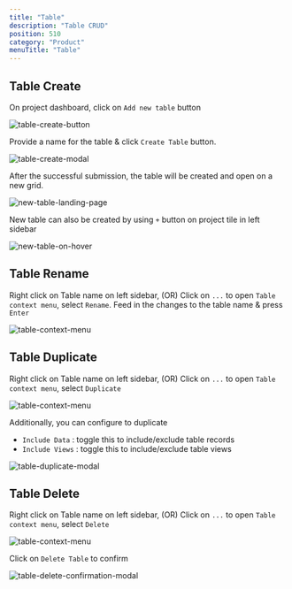 ```yaml
---
title: "Table"
description: "Table CRUD"
position: 510
category: "Product"
menuTitle: "Table"
---
```


## Table Create

On project dashboard, click on `Add new table` button

![table-create-button](https://github.com/nocodb/nocodb/assets/86527202/0b1d0b89-b3c6-4c3c-8208-4b6afce67d23)

Provide a name for the table & click `Create Table` button.

![table-create-modal](https://github.com/nocodb/nocodb/assets/86527202/fceb6c48-e0d6-428c-bb16-d2da4e38a81f)

After the successful submission, the table will be created and open on a new grid.  

![new-table-landing-page](https://github.com/nocodb/nocodb/assets/86527202/96ffae6f-c18f-4b80-81eb-847cfb8116e2)

New table can also be created by using `+` button on project tile in left sidebar

![new-table-on-hover](https://github.com/nocodb/nocodb/assets/86527202/5a4ce91b-f4bf-451c-8835-8e7144deec26)


## Table Rename

Right click on Table name on left sidebar, (OR)
Click on `...` to open `Table context menu`, select `Rename`.
Feed in the changes to the table name & press `Enter`

![table-context-menu](https://github.com/nocodb/nocodb/assets/86527202/67cb7563-5a10-4d91-bc83-b31ff185d18d)

## Table Duplicate

Right click on Table name on left sidebar, (OR)
Click on `...` to open `Table context menu`, select `Duplicate`

![table-context-menu](https://github.com/nocodb/nocodb/assets/86527202/67cb7563-5a10-4d91-bc83-b31ff185d18d)

Additionally, you can configure to duplicate 
- `Include Data` : toggle this to include/exclude table records
- `Include Views` : toggle this to include/exclude table views
    
![table-duplicate-modal](https://github.com/nocodb/nocodb/assets/86527202/e668c382-530f-423c-9de7-f68896a6ba67)

## Table Delete

Right click on Table name on left sidebar, (OR)
Click on `...` to open `Table context menu`, select `Delete`

![table-context-menu](https://github.com/nocodb/nocodb/assets/86527202/67cb7563-5a10-4d91-bc83-b31ff185d18d)

Click on `Delete Table` to confirm

![table-delete-confirmation-modal](https://github.com/nocodb/nocodb/assets/86527202/a0d11ca6-0aed-4eaf-a855-c49ff987d546)

